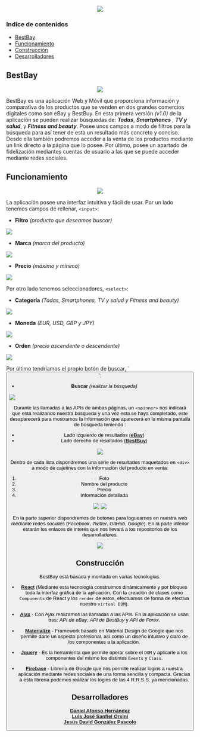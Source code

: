 <p align="center">
  <img src="public/recursos/logos/iconoApp.png">
</p>

### Indice de contenidos
* [BestBay](#bestbay)
* [Funcionamiento](#funcionamiento)
* [Construcción](#construccion)
* [Desarrolladores](#desarrolladores)
## BestBay

<p align="center">
  <img src="public/recursos/readme/whatis.PNG">
</p>

BestBay es una aplicación Web y Móvil que proporciona información y comparativa de los productos que se venden en dos grandes comercios digitales como son eBay y BestBuy. En esta primera versión _(v1.0)_ de la aplicación se pueden realizar búsquedas de: ***Todas***, ***Smartphones*** , ***TV y salud***, y ***Fitness and beauty***. Posee unos campos a modo de filtros para la búsqueda para así tener de esta un resultado más concreto y conciso. Desde ella también podremos acceder a la venta de los productos mediante un link directo a la página que lo posee. Por último, posee un apartado de fidelización mediantes cuentas de usuario a las que se puede acceder mediante redes sociales.
## Funcionamiento

<p align="center">
  <img src="public/recursos/readme/busqueda.PNG">
</p>

La aplicación posee una interfaz intuitiva y fácil de usar. Por un lado tenemos campos de rellenar, `<input>`:

* **Filtro** _(producto que deseamos buscar)_

<p align="left">
  <img src="public/recursos/readme/filtro.PNG">
</p>

* **Marca** _(marca del producto)_

<p align="left">
  <img src="public/recursos/readme/marca.PNG">
</p>

* **Precio** _(máximo y mínimo)_

<p align="left">
  <img src="public/recursos/readme/precio.PNG">
</p>

Por otro lado tenemos seleccionadores, `<select>`:

* **Categoría** _(Todas, Smartphones, TV y salud y Fitness and beauty)_

<p align="left">
  <img src="public/recursos/readme/categoria.PNG">
</p>

* **Moneda** _(EUR, USD, GBP y JPY)_

<p align="left">
  <img src="public/recursos/readme/moneda.PNG">
</p>

* **Orden** _(precio ascendente o descendente)_

<p align="left">
  <img src="public/recursos/readme/orden.PNG">
</p>
Por último tendríamos el propio botón de buscar, `<button>`:

* **Buscar** _(realizar la búsqueda)_  

<p align="left">
  <img src="public/recursos/readme/buscar.PNG">
</p>

Durante las llamadas a las APIs de ambas páginas, un `<spinner>` nos indicará que está realizando nuestra búsqueda y una vez esta se haya completado, éste desaparecerá para mostrarnos la información que aparecerá en la misma pantalla de búsqueda teniendo : 

* Lado izquierdo de resultados (**[eBay](https://www.ebay.es/ "eBay")**)
* Lado derecho de resultados (**[BestBuy](https://www.bestbuy.com/ "BestBuy")**)

<p align="center">
  <img src="public/recursos/readme/losdos.PNG">
</p>

Dentro de cada lista dispondremos una serie de resultados maquetados en `<div>` a modo de cajetines con la información del producto en venta: 
1. Foto
2. Nombre del producto
3. Precio
4. Información detallada

<p align="center">
  <img src="public/recursos/readme/carta1.PNG">
  <img src="public/recursos/readme/carta2.PNG">
</p>


En la parte superior dispondremos de botones para loguearnos en nuestra web mediante redes sociales (_Facebook_, _Twitter_, _GitHub_, _Google_). En la parte inferior estarán los enlaces de interés que nos llevará a los repositorios de los desarrolladores.

<p align="center">
  <img src="public/recursos/readme/Funciona_Login.PNG">
</p>

## Construcción

BestBay está basada y montada en varias tecnologías.
* **[React](https://reactjs.org/ )** (Mediante esta tecnología construimos dinámicamente y por bloques toda la interfaz gráfica de la aplicación. Con la creación de clases como  `Components` de React y los `render` de estos, efectuamos de forma de efectiva nuestro `virtual DOM`).

* **[Ajax](https://developer.mozilla.org/es/docs/Web/Guide/AJAX )** - Con Ajax realizamos las llamadas a las APIs. En la aplicación se usan tres: _API de eBay_, _API de BestBuy_ y _API de Forex_.
* **[Materialize](http://materializecss.com/ )** - Framework basado en Material Design de Google que nos permite darle un aspecto profesional, así como un diseño intuitivo y claro de los componentes a la aplicación.
* **[Jquery](https://jquery.com/ )** - Es la herramienta que permite operar sobre el `DOM` y aplicarle a los componentes del mismo los distintos `Events` y `Class`.
* **[Firebase](https://firebase.google.com/ )** - Librería de Google que nos permite realizar logins a nuestra aplicación mediante redes sociales de una forma sencilla y compacta. Gracias a esta librería podemos realizar los logins de las 4 R.R.S.S. ya mencionadas.

## Desarrolladores

**[Daniel Afonso Hernández](https://github.com/DanielAfons)**  
**[Luis José Sanfiel Orsini](https://github.com/Luischamo3)**  
**[Jesús David González Pascolo](https://github.com/jesdagonpas)**  
